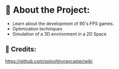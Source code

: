 # 💫 About the Project:
- Learn about the development of 90's FPS games.
- Optimization techniques
- Simulation of a 3D environment in a 2D Space
## 📖 Credits:
https://github.com/ssloy/tinyraycaster/wiki
